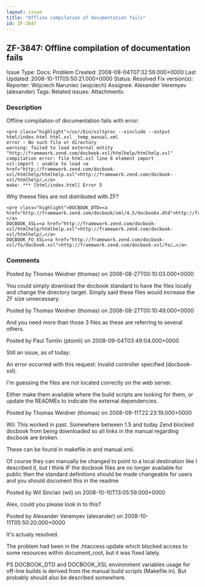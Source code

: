 ```yaml
---
layout: issue
title: "Offline compilation of documentation fails"
id: ZF-3847
---
```


ZF-3847: Offline compilation of documentation fails
---------------------------------------------------

 Issue Type: Docs: Problem Created: 2008-08-04T07:32:56.000+0000 Last Updated: 2008-10-11T05:50:21.000+0000 Status: Resolved Fix version(s): 
 Reporter:  Wojciech Naruniec (wojciech)  Assignee:  Alexander Veremyev (alexander)  Tags: 
 Related issues: 
 Attachments: 
### Description

Offline compilation of documentation fails with error:

 
    <pre class="highlight">/usr/bin/xsltproc --xinclude --output html/index.html html.xsl _temp_manual.xml
    error : No such file or directory
    warning: failed to load external entity "http://framework.zend.com/docbook-xsl/htmlhelp/htmlhelp.xsl"
    compilation error: file html.xsl line 6 element import
    xsl:import : unable to load <a href="http://framework.zend.com/docbook-xsl/htmlhelp/htmlhelp.xsl">http://framework.zend.com/docbook-xsl/htmlhelp/…</a>
    make: *** [html/index.html] Error 5

Why theese files are not distributed with ZF?

 
    <pre class="highlight">DOCBOOK_DTD=<a href="http://framework.zend.com/docbook/xml/4.5/docbookx.dtd">http://framework.zend.com/docbook/xml/…</a>
    DOCBOOK_XSL=<a href="http://framework.zend.com/docbook-xsl/htmlhelp/htmlhelp.xsl">http://framework.zend.com/docbook-xsl/htmlhelp/…</a>
    DOCBOOK_FO_XSL=<a href="http://framework.zend.com/docbook-xsl/fo/docbook.xsl">http://framework.zend.com/docbook-xsl/fo/…</a>

 

 

### Comments

Posted by Thomas Weidner (thomas) on 2008-08-27T00:10:03.000+0000

You could simply download the docbook standard to have the files locally and change the directory target. Simply said these files would increase the ZF size unnecessary.

 

 

Posted by Thomas Weidner (thomas) on 2008-08-27T00:10:49.000+0000

And you need more than those 3 files as these are referring to several others.

 

 

Posted by Paul Tomlin (ptomli) on 2008-09-04T03:49:04.000+0000

Still an issue, as of today:

An error occurred with this request: Invalid controller specified (docbook-xsl).

I'm guessing the files are not located correctly on the web server.

Either make them available where the build scripts are looking for them, or update the READMEs to indicate the external dependencies.

 

 

Posted by Thomas Weidner (thomas) on 2008-09-11T22:23:19.000+0000

Wil: This worked in past. Somewhere between 1.5 and today Zend blocked docbook from being downloaded so all links in the manual regarding docbook are broken.

These can be found in makefile.in and manual.xml.

Of course they can manually be changed to point to a local destination like I described it, but I think IF the docbook files are no longer available for public then the standard definitions should be made changeable for users and you should document this in the readme

 

 

Posted by Wil Sinclair (wil) on 2008-10-10T13:05:59.000+0000

Alex, could you please look in to this?

 

 

Posted by Alexander Veremyev (alexander) on 2008-10-11T05:50:20.000+0000

It's actualy resolved.

The problem had been in the .htaccess update which blocked access to some resources within document\_root, but it was fixed lately.

PS DOCBOOK\_DTD and DOCBOOK\_XSL environment variables usage for off-line builds is derived from the manual build scripts (Makefile.in). But probably should also be described somewhere.

 

 
